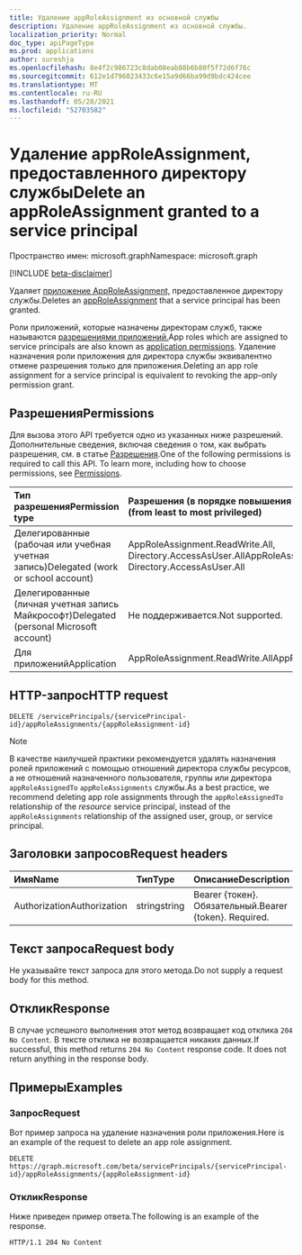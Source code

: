 ```yaml
---
title: Удаление appRoleAssignment из основной службы
description: Удаление appRoleAssignment из основной службы.
localization_priority: Normal
doc_type: apiPageType
ms.prod: applications
author: sureshja
ms.openlocfilehash: 8e4f2c986723c8dab08eab88b6b80f5f72d6f76c
ms.sourcegitcommit: 612e1d796023433c6e15a9d66ba99d9bdc424cee
ms.translationtype: MT
ms.contentlocale: ru-RU
ms.lasthandoff: 05/28/2021
ms.locfileid: "52703582"
---
```

# <a name="delete-an-approleassignment-granted-to-a-service-principal"></a><span data-ttu-id="ec0f9-103">Удаление appRoleAssignment, предоставленного директору службы</span><span class="sxs-lookup"><span data-stu-id="ec0f9-103">Delete an appRoleAssignment granted to a service principal</span></span>

<span data-ttu-id="ec0f9-104">Пространство имен: microsoft.graph</span><span class="sxs-lookup"><span data-stu-id="ec0f9-104">Namespace: microsoft.graph</span></span>

[!INCLUDE [beta-disclaimer](../../includes/beta-disclaimer.md)]

<span data-ttu-id="ec0f9-105">Удаляет [приложение AppRoleAssignment,](../resources/approleassignment.md) предоставленное директору службы.</span><span class="sxs-lookup"><span data-stu-id="ec0f9-105">Deletes an [appRoleAssignment](../resources/approleassignment.md) that a service principal has been granted.</span></span>

<span data-ttu-id="ec0f9-106">Роли приложений, которые назначены директорам служб, также называются [разрешениями приложений.](/azure/active-directory/develop/v2-permissions-and-consent#permission-types)</span><span class="sxs-lookup"><span data-stu-id="ec0f9-106">App roles which are assigned to service principals are also known as [application permissions](/azure/active-directory/develop/v2-permissions-and-consent#permission-types).</span></span> <span data-ttu-id="ec0f9-107">Удаление назначения роли приложения для директора службы эквивалентно отмене разрешения только для приложения.</span><span class="sxs-lookup"><span data-stu-id="ec0f9-107">Deleting an app role assignment for a service principal is equivalent to revoking the app-only permission grant.</span></span>

## <a name="permissions"></a><span data-ttu-id="ec0f9-108">Разрешения</span><span class="sxs-lookup"><span data-stu-id="ec0f9-108">Permissions</span></span>

<span data-ttu-id="ec0f9-p102">Для вызова этого API требуется одно из указанных ниже разрешений. Дополнительные сведения, включая сведения о том, как выбрать разрешения, см. в статье [Разрешения](/graph/permissions-reference).</span><span class="sxs-lookup"><span data-stu-id="ec0f9-p102">One of the following permissions is required to call this API. To learn more, including how to choose permissions, see [Permissions](/graph/permissions-reference).</span></span>

|<span data-ttu-id="ec0f9-111">Тип разрешения</span><span class="sxs-lookup"><span data-stu-id="ec0f9-111">Permission type</span></span>      | <span data-ttu-id="ec0f9-112">Разрешения (в порядке повышения привилегий)</span><span class="sxs-lookup"><span data-stu-id="ec0f9-112">Permissions (from least to most privileged)</span></span>              |
|:--------------------|:---------------------------------------------------------|
|<span data-ttu-id="ec0f9-113">Делегированные (рабочая или учебная учетная запись)</span><span class="sxs-lookup"><span data-stu-id="ec0f9-113">Delegated (work or school account)</span></span> | <span data-ttu-id="ec0f9-114">AppRoleAssignment.ReadWrite.All, Directory.AccessAsUser.All</span><span class="sxs-lookup"><span data-stu-id="ec0f9-114">AppRoleAssignment.ReadWrite.All, Directory.AccessAsUser.All</span></span>    |
|<span data-ttu-id="ec0f9-115">Делегированные (личная учетная запись Майкрософт)</span><span class="sxs-lookup"><span data-stu-id="ec0f9-115">Delegated (personal Microsoft account)</span></span> | <span data-ttu-id="ec0f9-116">Не поддерживается.</span><span class="sxs-lookup"><span data-stu-id="ec0f9-116">Not supported.</span></span>    |
|<span data-ttu-id="ec0f9-117">Для приложений</span><span class="sxs-lookup"><span data-stu-id="ec0f9-117">Application</span></span> | <span data-ttu-id="ec0f9-118">AppRoleAssignment.ReadWrite.All</span><span class="sxs-lookup"><span data-stu-id="ec0f9-118">AppRoleAssignment.ReadWrite.All</span></span> |

## <a name="http-request"></a><span data-ttu-id="ec0f9-119">HTTP-запрос</span><span class="sxs-lookup"><span data-stu-id="ec0f9-119">HTTP request</span></span>

<!-- { "blockType": "ignored" } -->

```http
DELETE /servicePrincipals/{servicePrincipal-id}/appRoleAssignments/{appRoleAssignment-id}
```

> [!NOTE]
> <span data-ttu-id="ec0f9-120">В качестве наилучшей практики рекомендуется удалять назначения ролей приложений с помощью отношений директора службы ресурсов, а не отношений назначенного пользователя, группы или директора `appRoleAssignedTo`  `appRoleAssignments` службы.</span><span class="sxs-lookup"><span data-stu-id="ec0f9-120">As a best practice, we recommend deleting app role assignments through the `appRoleAssignedTo` relationship of the _resource_ service principal, instead of the `appRoleAssignments` relationship of the assigned user, group, or service principal.</span></span>

## <a name="request-headers"></a><span data-ttu-id="ec0f9-121">Заголовки запросов</span><span class="sxs-lookup"><span data-stu-id="ec0f9-121">Request headers</span></span>

| <span data-ttu-id="ec0f9-122">Имя</span><span class="sxs-lookup"><span data-stu-id="ec0f9-122">Name</span></span>       | <span data-ttu-id="ec0f9-123">Тип</span><span class="sxs-lookup"><span data-stu-id="ec0f9-123">Type</span></span> | <span data-ttu-id="ec0f9-124">Описание</span><span class="sxs-lookup"><span data-stu-id="ec0f9-124">Description</span></span>|
|:---------------|:--------|:----------|
| <span data-ttu-id="ec0f9-125">Authorization</span><span class="sxs-lookup"><span data-stu-id="ec0f9-125">Authorization</span></span>  | <span data-ttu-id="ec0f9-126">string</span><span class="sxs-lookup"><span data-stu-id="ec0f9-126">string</span></span>  | <span data-ttu-id="ec0f9-p103">Bearer {токен}. Обязательный.</span><span class="sxs-lookup"><span data-stu-id="ec0f9-p103">Bearer {token}. Required.</span></span> |

## <a name="request-body"></a><span data-ttu-id="ec0f9-129">Текст запроса</span><span class="sxs-lookup"><span data-stu-id="ec0f9-129">Request body</span></span>

<span data-ttu-id="ec0f9-130">Не указывайте текст запроса для этого метода.</span><span class="sxs-lookup"><span data-stu-id="ec0f9-130">Do not supply a request body for this method.</span></span>

## <a name="response"></a><span data-ttu-id="ec0f9-131">Отклик</span><span class="sxs-lookup"><span data-stu-id="ec0f9-131">Response</span></span>

<span data-ttu-id="ec0f9-p104">В случае успешного выполнения этот метод возвращает код отклика `204 No Content`. В тексте отклика не возвращается никаких данных.</span><span class="sxs-lookup"><span data-stu-id="ec0f9-p104">If successful, this method returns `204 No Content` response code. It does not return anything in the response body.</span></span>

## <a name="examples"></a><span data-ttu-id="ec0f9-134">Примеры</span><span class="sxs-lookup"><span data-stu-id="ec0f9-134">Examples</span></span>

### <a name="request"></a><span data-ttu-id="ec0f9-135">Запрос</span><span class="sxs-lookup"><span data-stu-id="ec0f9-135">Request</span></span>

<span data-ttu-id="ec0f9-136">Вот пример запроса на удаление назначения роли приложения.</span><span class="sxs-lookup"><span data-stu-id="ec0f9-136">Here is an example of the request to delete an app role assignment.</span></span>

<!-- {
  "blockType": "request",
  "name": "serviceprincipal_delete_approleassignment"
}-->

```http
DELETE https://graph.microsoft.com/beta/servicePrincipals/{servicePrincipal-id}/appRoleAssignments/{appRoleAssignment-id}
```

### <a name="response"></a><span data-ttu-id="ec0f9-137">Отклик</span><span class="sxs-lookup"><span data-stu-id="ec0f9-137">Response</span></span>

<span data-ttu-id="ec0f9-138">Ниже приведен пример ответа.</span><span class="sxs-lookup"><span data-stu-id="ec0f9-138">The following is an example of the response.</span></span>

<!-- {
  "blockType": "response",
  "truncated": true
} -->

```http
HTTP/1.1 204 No Content
```

<!-- uuid: 8fcb5dbc-d5aa-4681-8e31-b001d5168d79
2015-10-25 14:57:30 UTC -->
<!--
{
  "type": "#page.annotation",
  "description": "Delete appRoleAssignment",
  "keywords": "",
  "section": "documentation",
  "tocPath": "",
  "suppressions": [
  ]
}
-->
